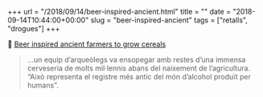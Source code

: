 +++
url = "/2018/09/14/beer-inspired-ancient.html"
title = ""
date = "2018-09-14T10:44:00+00:00"
slug = "beer-inspired-ancient"
tags = ["retalls", "drogues"]
+++

📎 [Beer inspired ancient farmers to grow cereals](https://qz.com/quartzy/1389173/beer-inspired-ancient-farmers-to-grow-cereals/)

> …un equip d’arqueòlegs va ensopegar amb restes d’una immensa cerveseria de molts mil·lennis abans del naixement de l’agricultura. “Això representa el registre més antic del món d’alcohol produït per humans”.


